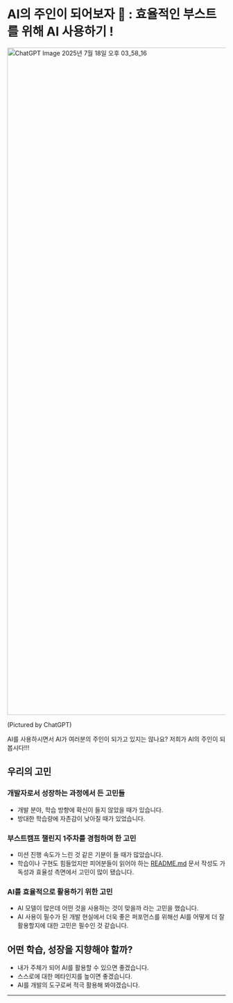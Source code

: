 
# AI의 주인이 되어보자 👑 : 효율적인 부스트를 위해 AI 사용하기 !

<img width="1024" height="1536" alt="ChatGPT Image 2025년 7월 18일 오후 03_58_16" src="https://github.com/user-attachments/assets/1a60faed-0f7b-4888-9103-5b57b51c5417" />

(Pictured by ChatGPT)

AI를 사용하시면서 AI가 여러분의 주인이 되가고 있지는 않나요? 저희가 AI의 주인이 되봅시다!!!

## 우리의 고민

### 개발자로서 성장하는 과정에서 든 고민들

- 개발 분야, 학습 방향에 확신이 들지 않았을 때가 있습니다.
- 방대한 학습량에 자존감이 낮아질 때가 있었습니다.

### 부스트캠프 챌린지 1주차를 경험하며 한 고민

- 미션 진행 속도가 느린 것 같은 기분이 들 때가 많았습니다.
- 학습이나 구현도 힘들었지만 피어분들이 읽어야 하는 [README.md](http://README.md) 문서 작성도 가독성과 효율성 측면에서 고민이 많이 됐습니다.

### AI를 효율적으로 활용하기 위한 고민

- AI 모델이 많은데 어떤 것을 사용하는 것이 맞을까 라는 고민을 했습니다.
- AI 사용이 필수가 된 개발 현실에서 더욱 좋은 퍼포먼스를 위해선 AI를 어떻게 더 잘 활용할지에 대한 고민은 필수인 것 같습니다.

## 어떤 학습, 성장을 지향해야 할까?

- 내가 주체가 되어 AI를 활용할 수 있으면 좋겠습니다.
- 스스로에 대한 메타인지를 높이면 좋겠습니다.
- AI를 개발의 도구로써 적극 활용해 봐야겠습니다.

---
